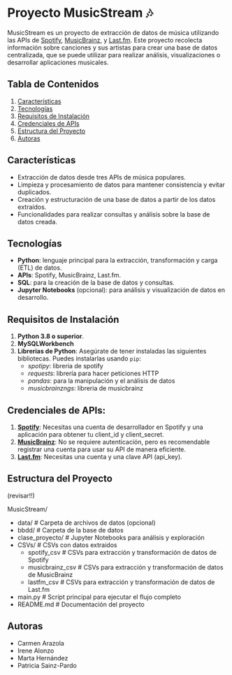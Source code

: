 # Proyecto MusicStream 🎶

MusicStream es un proyecto de extracción de datos de música utilizando las APIs de [Spotify](https://developer.spotify.com/), [MusicBrainz](https://musicbrainz.org/), y [Last.fm](https://www.last.fm/api). Este proyecto recolecta información sobre canciones y sus artistas para crear una base de datos centralizada, que se puede utilizar para realizar análisis, visualizaciones o desarrollar aplicaciones musicales.

## Tabla de Contenidos
1. [Características](#características)
2. [Tecnologías](#tecnologías)
3. [Requisitos de Instalación](#requisitos-de-instalación)
4. [Credenciales de APIs](#credenciales-de-apis)
5. [Estructura del Proyecto](#estructura-del-proyecto)
6. [Autoras](#autoras)

## Características

- Extracción de datos desde tres APIs de música populares.
- Limpieza y procesamiento de datos para mantener consistencia y evitar duplicados.
- Creación y estructuración de una base de datos a partir de los datos extraídos.
- Funcionalidades para realizar consultas y análisis sobre la base de datos creada.

## Tecnologías

- **Python**: lenguaje principal para la extracción, transformación y carga (ETL) de datos.
- **APIs**: Spotify, MusicBrainz, Last.fm.
- **SQL**: para la creación de la base de datos y consultas.
- **Jupyter Notebooks** (opcional): para análisis y visualización de datos en desarrollo.

## Requisitos de Instalación

1. **Python 3.8 o superior**.
2. **MySQLWorkbench**
3. **Librerias de Python**: Asegúrate de tener instaladas las siguientes bibliotecas. Puedes instalarlas usando `pip`:
     * _spotipy_: libreria de spotify
     * _requests_: librería para hacer peticiones HTTP
     * _pandas_: para la manipulación y el análisis de datos
     * _musicbrainzngs_: libreria de musicbrainz

## Credenciales de APIs:
1. **[Spotify](https://developer.spotify.com/)**: Necesitas una cuenta de desarrollador en Spotify y una aplicación para obtener tu client_id y client_secret.
2. **[MusicBrainz](https://musicbrainz.org/)**: No se requiere autenticación, pero es recomendable registrar una cuenta para usar su API de manera eficiente.
3. **[Last.fm](https://www.last.fm/api)**: Necesitas una cuenta y una clave API (api_key).

## Estructura del Proyecto 
(revisar!!)

MusicStream/
- data/                   # Carpeta de archivos de datos (opcional)
- bbdd/                   # Carpeta de la base de datos
- clase_proyecto/         # Jupyter Notebooks para análisis y exploración
- CSVs/                   # CSVs con datos extraidos
  * spotify_csv         # CSVs para extracción y transformación de datos de Spotify
  * musicbrainz_csv     # CSVs  para extracción y transformación de datos de MusicBrainz
  * lastfm_csv           # CSVs  para extracción y transformación de datos de Last.fm
- main.py                 # Script principal para ejecutar el flujo completo
- README.md               # Documentación del proyecto

## Autoras
* Carmen Arazola
* Irene Alonzo
* Marta Hernández
* Patricia Sainz-Pardo


  
